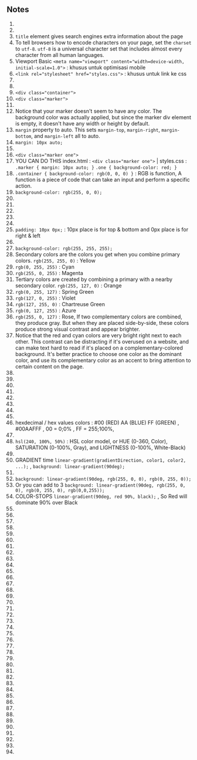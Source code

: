 ## Notes

1.
2.
3. `title` element gives search engines extra information about the page
4. To tell browsers how to encode characters on your page, set the `charset` to `utf-8`. `utf-8` is a universal character set that includes almost every character from all human languages.
5. Viewport Basic `<meta name="viewport" content="width=device-width, initial-scale=1.0">` : khusus untuk optimisasi mobile
6. `<link rel="stylesheet" href="styles.css">` : khusus untuk link ke css
7. 
8.
9. `<div class="container">`
10. `<div class="marker">`
11. 
12. Notice that your marker doesn't seem to have any color. The background color was actually applied, but since the marker div element is empty, it doesn't have any width or height by default.
13. `margin` property to auto. This sets `margin-top`, `margin-right`, `margin-bottom`, and `margin-left` all to auto.
14. `margin: 10px auto;`
15. 
16. `<div class="marker one">`
17. YOU CAN DO THIS index.html : `<div class="marker one">` | styles.css : `.marker { margin: 10px auto; }` `.one { background-color: red; }`
18. `.container { background-color: rgb(0, 0, 0) }` : RGB is function, A function is a piece of code that can take an input and perform a specific action.
19. `background-color: rgb(255, 0, 0);`
20. 
21. 
22.
23.
24.
25. `padding: 10px 0px;` : 10px place is for top & bottom and 0px place is for right & left
26.
27. `background-color: rgb(255, 255, 255);`
28. Secondary colors are the colors you get when you combine primary colors. `rgb(255, 255, 0)` : Yellow
29. `rgb(0, 255, 255)` : Cyan
30. `rgb(255, 0, 255)` : Magenta
31. Tertiary colors are created by combining a primary with a nearby secondary color. `rgb(255, 127, 0)` : Orange
32. `rgb(0, 255, 127)` : Spring Green
33. `rgb(127, 0, 255)` : Violet
34. `rgb(127, 255, 0)` : Chartreuse Green
35. `rgb(0, 127, 255)` : Azure
36. `rgb(255, 0, 127)` : Rose, If two complementary colors are combined, they produce gray. But when they are placed side-by-side, these colors produce strong visual contrast and appear brighter.
37. Notice that the red and cyan colors are very bright right next to each other. This contrast can be distracting if it's overused on a website, and can make text hard to read if it's placed on a complementary-colored background. It's better practice to choose one color as the dominant color, and use its complementary color as an accent to bring attention to certain content on the page.
38. 
39. 
40. 
41. 
42.
43.
44.
45.
46. hexdecimal / hex values colors : #00 (RED) AA (BLUE) FF (GREEN) , #00AAFFF , 00 = 0;0% , FF = 255;100%, 
47. 
48. `hsl(240, 100%, 50%)` : HSL color model, or HUE (0-360, Color), SATURATION (0-100%, Gray), and LIGHTNESS (0-100%, White-Black)
49. 
50. GRADIENT time `linear-gradient(gradientDirection, color1, color2, ...);` , `background: linear-gradient(90deg);`
51.
52. `background: linear-gradient(90deg, rgb(255, 0, 0), rgb(0, 255, 0));`
53. Or you can add to 3 `background: linear-gradient(90deg, rgb(255, 0, 0), rgb(0, 255, 0), rgb(0,0,255));`
54. COLOR-STOPS `linear-gradient(90deg, red 90%, black);` , So Red will dominate 90% over Black
55.
56.
57.
58.
59.
60.
61.
62.
63.
64.
65.
66.
67.
68.
69.
70.
71.
72.
73.
74.
75.
76.
77.
78.
79.
80.
81.
82.
83.
84.
85.
86.
87.
88.
89.
90.
91.
92.
93.
94.
